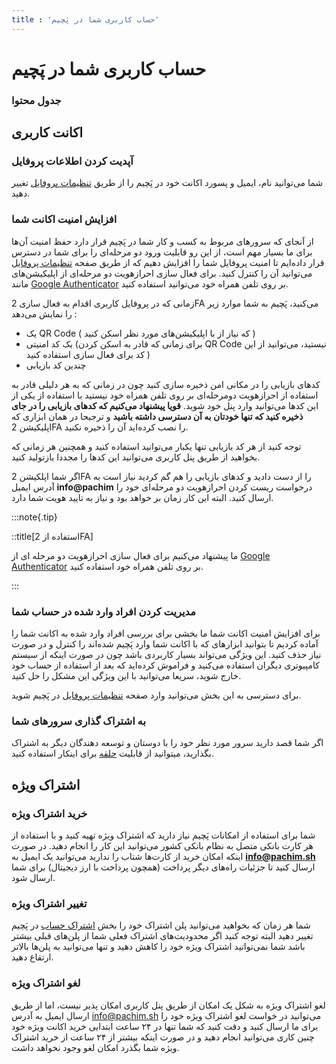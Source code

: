 ```yaml
---
title : 'حساب کاربری شما در پَچیم'
---
```


 # حساب کاربری شما در پَچیم 

### جدول محتوا 

## اکانت کاربری 


### آپدیت کردن اطلاعات پروفایل 

شما می‌توانید نام، ایمیل و پسورد اکانت خود در پَچیم را از طریق [تنظیمات پروفایل](https://app.pachim.sh/panel/user-profile/account) تغییر دهید.

### افزایش امنیت اکانت شما 

از آنجای که سرورهای مربوط به کسب و کار شما در پَچیم قرار دارد حفظ امنیت‌ آن‌ها برای ما بسیار مهم است، از این رو قابلیت ورود دو مرحله‌ای را برای شما در دسترس قرار داده‌ایم تا امنیت پروفایل شما را افزایش دهیم که از طریق صفحه [تنظیمات پروفایل](https://app.pachim.sh/panel/user-profile/account) می‌توانید آن را کنترل کنید. برای فعال سازی احرازهویت دو مرحله‌ای از اپلیکیشن‌های مانند [Google Authenticator](https://support.google.com/accounts/answer/1066447) بر روی تلفن همراه خود می‌توانید استفاده کنید. 

زمانی که در پروفایل کاربری اقدام به فعال سازی 2FA می‌کنید، پَچیم به شما موارد زیر را نمایش ‌می‌دهد : 

- یک QR Code ( که نیاز از با اپلیکیشن‌های مورد نظر اسکن کنید )
- یک کد امنیتی (برای زمانی که قادر به اسکن کردن QR Code نیستید، می‌توانید از این کد برای فعال سازی استفاده کنید )
- چندین کد بازیابی

کدهای بازیابی را در مکانی امن ذخیره سازی کنید چون در زمانی که به هر دلیلی قادر به استفاده از احرازهویت دومرحله‌ای بر روی تلفن همراه خود نیستید با استفاده از یکی از این کدها می‌توانید وارد پنل خود شوید. **قویا پیشنهاد می‌کنیم که کدهای بازیابی را در جای ذخیره کنید که تنها خودتان به آن دسترسی داشته باشید** و ترجیحا در همان ابزاری که اپلیکیشن 2FA را نصب کرده‌اید آن را ذخیره نکنید.

توجه کنید از هر کد بازیابی تنها یکبار می‌توانید استفاده کنید و همچنین هر زمانی که بخواهید از طریق پنل کاربری می‌توانید این کدها را مجددا بازتولید کنید.

اگر شما اپلکیشن 2FA را از دست دادید و کدهای بازیابی را هم گم کردید نیاز است به آدرس ایمیل **info@pachim** درخواست ریست کردن احرازهویت دو مرحله‌ای خود را ارسال کنید. البته این کار زمان بر خواهد بود و نیاز به تایید هویت شما دارد.

:::note{.tip}

::title[استفاده از 2FA]

ما پیشنهاد می‌کنیم برای فعال سازی احرازهویت دو مرحله ای از [Google Authenticator](https://support.google.com/accounts/answer/1066447) بر روی تلفن همراه خود استفاده کنید.

:::
### مدیریت کردن افراد وارد شده در حساب شما 

برای افزایش امنیت اکانت شما ما بخشی برای بررسی افراد وارد شده به اکانت شما را آماده کردیم تا بتوانید ابزارهای که با اکانت شما وارد پَچیم شده‌اند را کنترل و در صورت نیاز حذف کنید. این ویژگی می‌تواند بسیار کاربردی باشد چون در صورت اینکه از سیستم کامپیوتری دیگران استفاده می‌کنید و فراموش کرده‌اید که بعد از استفاده از حساب خود خارج شوید، سریعا می‌توانید با این ویژگی این مشکل را حل کنید.

برای دسترسی به این بخش می‌توانید وارد صفحه [تنظیمات پروفایل](https://app.pachim.sh/panel/user-profile/account) در پَچیم شوید. 

### به اشتراک گذاری سرورهای شما 

اگر شما قصد دارید سرور مورد نظر خود را با دوستان و توسعه دهندگان دیگر به اشتراک بگذارید، میتوانید از قابلیت [حلقه](https://app.pachim.sh/circles) برای اینکار استفاده کنید.


## اشتراک ویژه

### خرید اشتراک ویژه 

شما برای استفاده از امکانات پَچیم نیاز دارید که اشتراک ویژه تهیه کنید و با استفاده از هر کارت بانکی متصل به نظام بانکی کشور می‌توانید این کار را انجام دهید. در صورت اینکه امکان خرید از کارت‌ها شتاب را ندارید می‌توانید یک ایمیل به **info@pachim.sh** ارسال کنید تا جزئیات راه‌های دیگر پرداخت (همچون پرداخت با ارز دیجیتال) برای شما ارسال شود.

### تغییر اشتراک ویژه 

شما هر زمان که بخواهید می‌توانید پلن اشتراک خود را بخش [اشتراک حساب](https://app.pachim.com/panel/user-profile/billing) در پَچیم تغییر دهید البته توجه کنید اگر محدودیت‌های اشتراک فعلی شما از پلن‌های قبلی بیشتر باشد شما نمی‌توانید اشتراک ویژه خود را کاهش دهید و تنها می‌توانید به پلن‌ها بالاتر ارتقاع دهید.

### لغو اشتراک ویژه 

لغو اشتراک ویژه به شکل یک امکان از طریق پنل کاربری امکان پذیر نیست، اما از طریق ارسال ایمیل به آدرس info@pachim.sh می‌توانید در خواست لغو اشتراک ویژه خود را برای ما ارسال کنید و دقت کنید که شما تنها در ۲۴ ساعت ابتدایی خرید اکانت ویژه خود چنین کاری می‌توانید انجام دهید و در صورت اینکه بیشتر از ۲۴ ساعت از خرید اشتراک ویژه شما بگذرد امکان لغو وجود نخواهد داشت.
